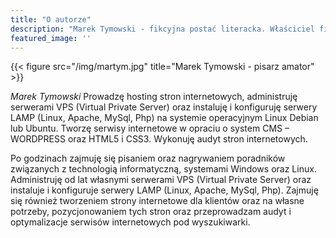 ```yaml
---
title: "O autorze"
description: "Marek Tymowski - fikcyjna postać literacka. Właściciel fikcyjnej agencji marketingowej, pozycjoner specjalista SEO."
featured_image: ''
---
```

{{< figure src="/img/martym.jpg" title="Marek Tymowski - pisarz amator" >}}

_Marek Tymowski_ Prowadzę hosting stron internetowych, administruję serwerami VPS (Virtual Private Server) oraz instaluję i konfiguruję serwery LAMP (Linux, Apache, MySql, Php) na systemie operacyjnym Linux Debian lub Ubuntu.
Tworzę serwisy internetowe w opraciu o system CMS – WORDPRESS oraz HTML5 i CSS3. Wykonuję audyt stron internetowych.

Po godzinach zajmuję się pisaniem oraz nagrywaniem poradników związanych z technologią informatyczną, systemami Windows oraz Linux. Administruję od lat własnymi serwerami VPS (Virtual Private Server) oraz instaluje i konfiguruje serwery LAMP (Linux, Apache, MySql, Php). Zajmuję się również tworzeniem strony internetowe dla klientów oraz na własne potrzeby, pozycjonowaniem tych stron oraz przeprowadzam audyt i optymalizacje serwisów internetowych pod wyszukiwarki.
